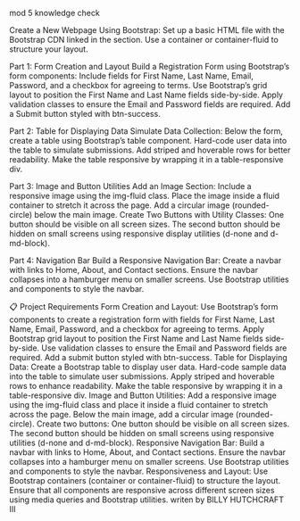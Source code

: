 
mod 5 knowledge check

Create a New Webpage Using Bootstrap:
Set up a basic HTML file with the Bootstrap CDN linked in the <head> section.
Use a container or container-fluid to structure your layout.

Part 1: Form Creation and Layout
Build a Registration Form using Bootstrap’s form components:
Include fields for First Name, Last Name, Email, Password, and a checkbox for agreeing to terms.
Use Bootstrap’s grid layout to position the First Name and Last Name fields side-by-side.
Apply validation classes to ensure the Email and Password fields are required.
Add a Submit button styled with btn-success.

Part 2: Table for Displaying Data
Simulate Data Collection:
Below the form, create a table using Bootstrap’s table component.
Hard-code user data into the table to simulate submissions.
Add striped and hoverable rows for better readability.
Make the table responsive by wrapping it in a table-responsive div.

Part 3: Image and Button Utilities
Add an Image Section:
Include a responsive image using the img-fluid class.
Place the image inside a fluid container to stretch it across the page.
Add a circular image (rounded-circle) below the main image.
Create Two Buttons with Utility Classes:
One button should be visible on all screen sizes.
The second button should be hidden on small screens using responsive display utilities (d-none and d-md-block).

Part 4: Navigation Bar
Build a Responsive Navigation Bar:
Create a navbar with links to Home, About, and Contact sections.
Ensure the navbar collapses into a hamburger menu on smaller screens.
Use Bootstrap utilities and components to style the navbar.

📋 Project Requirements
Form Creation and Layout:
Use Bootstrap’s form components to create a registration form with fields for First Name, Last Name, Email, Password, and a checkbox for agreeing to terms.
Apply Bootstrap grid layout to position the First Name and Last Name fields side-by-side.
Use validation classes to ensure the Email and Password fields are required.
Add a submit button styled with btn-success.
Table for Displaying Data:
Create a Bootstrap table to display user data.
Hard-code sample data into the table to simulate user submissions.
Apply striped and hoverable rows to enhance readability.
Make the table responsive by wrapping it in a table-responsive div.
Image and Button Utilities:
Add a responsive image using the img-fluid class and place it inside a fluid container to stretch across the page.
Below the main image, add a circular image (rounded-circle).
Create two buttons:
One button should be visible on all screen sizes.
The second button should be hidden on small screens using responsive utilities (d-none and d-md-block).
Responsive Navigation Bar:
Build a navbar with links to Home, About, and Contact sections.
Ensure the navbar collapses into a hamburger menu on smaller screens.
Use Bootstrap utilities and components to style the navbar.
Responsiveness and Layout:
Use Bootstrap containers (container or container-fluid) to structure the layout.
Ensure that all components are responsive across different screen sizes using media queries and Bootstrap utilities.
writen by BILLY HUTCHCRAFT III

